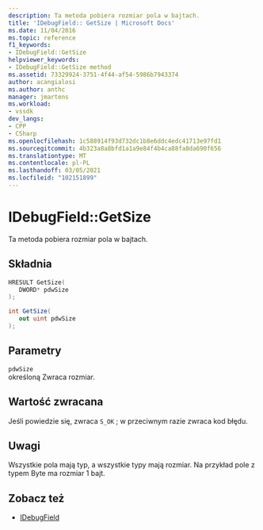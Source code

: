 ```yaml
---
description: Ta metoda pobiera rozmiar pola w bajtach.
title: 'IDebugField:: GetSize | Microsoft Docs'
ms.date: 11/04/2016
ms.topic: reference
f1_keywords:
- IDebugField::GetSize
helpviewer_keywords:
- IDebugField::GetSize method
ms.assetid: 73329924-3751-4f44-af54-5986b7943374
author: acangialosi
ms.author: anthc
manager: jmartens
ms.workload:
- vssdk
dev_langs:
- CPP
- CSharp
ms.openlocfilehash: 1c588914f93d732dc1b8e6ddc4edc41713e97fd1
ms.sourcegitcommit: 4b323a8a8bfd1a1a9e84f4b4ca88fa8da690f656
ms.translationtype: MT
ms.contentlocale: pl-PL
ms.lasthandoff: 03/05/2021
ms.locfileid: "102151899"
---
```

# <a name="idebugfieldgetsize"></a>IDebugField::GetSize
Ta metoda pobiera rozmiar pola w bajtach.

## <a name="syntax"></a>Składnia

```cpp
HRESULT GetSize( 
   DWORD* pdwSize
);
```

```csharp
int GetSize(
   out uint pdwSize
);
```

## <a name="parameters"></a>Parametry
`pdwSize`\
określoną Zwraca rozmiar.

## <a name="return-value"></a>Wartość zwracana
 Jeśli powiedzie się, zwraca `S_OK` ; w przeciwnym razie zwraca kod błędu.

## <a name="remarks"></a>Uwagi
 Wszystkie pola mają typ, a wszystkie typy mają rozmiar. Na przykład pole z typem Byte ma rozmiar 1 bajt.

## <a name="see-also"></a>Zobacz też
- [IDebugField](../../../extensibility/debugger/reference/idebugfield.md)
